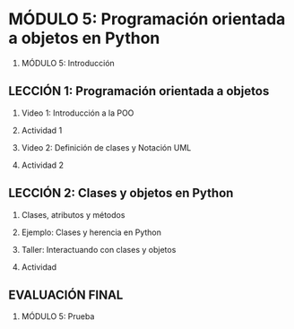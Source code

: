 # MÓDULO 5: Programación orientada a objetos en Python

1. MÓDULO 5: Introducción

## LECCIÓN 1: Programación orientada a objetos

1. Video 1: Introducción a la POO

2. Actividad 1

3. Video 2: Definición de clases y Notación UML

4. Actividad 2

## LECCIÓN 2: Clases y objetos en Python

1. Clases, atributos y métodos

2. Ejemplo: Clases y herencia en Python

3. Taller: Interactuando con clases y objetos

4. Actividad

## EVALUACIÓN FINAL

1. MÓDULO 5: Prueba

